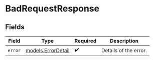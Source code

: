 # BadRequestResponse


## Fields

| Field                                          | Type                                           | Required                                       | Description                                    |
| ---------------------------------------------- | ---------------------------------------------- | ---------------------------------------------- | ---------------------------------------------- |
| `error`                                        | [models.ErrorDetail](../models/errordetail.md) | :heavy_check_mark:                             | Details of the error.                          |